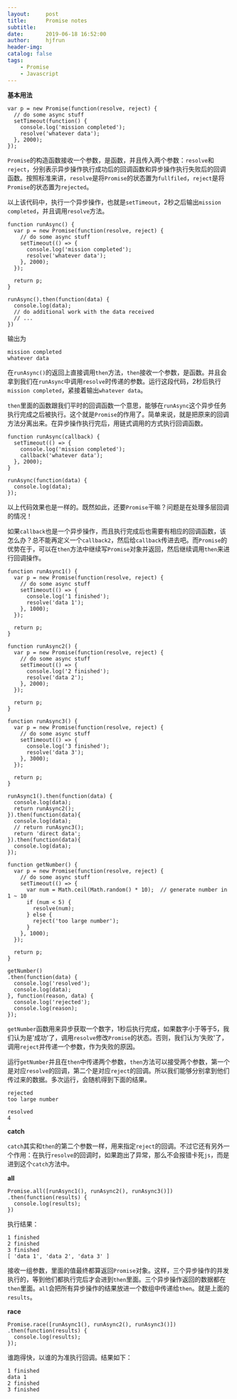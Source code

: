 ```yaml
---
layout:     post
title:      Promise notes
subtitle:   
date:       2019-06-18 16:52:00
author:     hjfrun
header-img: 
catalog: false
tags:
    - Promise
	- Javascript
---
```




**基本用法**

```
var p = new Promise(function(resolve, reject) {
  // do some async stuff
  setTimeout(function() {
    console.log('mission completed');
    resolve('whatever data');
  }, 2000);
});
```

`Promise`的构造函数接收一个参数，是函数，并且传入两个参数：`resolve`和`reject`，分别表示异步操作执行成功后的回调函数和异步操作执行失败后的回调函数。按照标准来讲，`resolve`是将`Promise`的状态置为`fullfiled`，`reject`是将`Promise`的状态置为`rejected`。

以上该代码中，执行一个异步操作，也就是`setTimeout`，2秒之后输出`mission completed`，并且调用`resolve`方法。



```
function runAsync() {
  var p = new Promise(function(resolve, reject) {
    // do some async stuff
    setTimeout(() => {
      console.log('mission completed');
      resolve('whatever data');
    }, 2000);
  });

  return p;
}

runAsync().then(function(data) {
  console.log(data);
  // do additional work with the data received
  // ...
})
```

输出为

```
mission completed
whatever data
```

在`runAsync()`的返回上直接调用`then`方法，`then`接收一个参数，是函数。并且会拿到我们在`runAsync`中调用`resolve`时传递的参数。运行这段代码，2秒后执行`mission completed`，紧接着输出`whatever data`。

`then`里面的函数跟我们平时的回调函数一个意思，能够在`runAsync`这个异步任务执行完成之后被执行。这个就是`Promise`的作用了。简单来说，就是把原来的回调方法分离出来。在异步操作执行完后，用链式调用的方式执行回调函数。



```
function runAsync(callback) {
  setTimeout(() => {
    console.log('mission completed');
    callback('whatever data');
  }, 2000);
}

runAsync(function(data) {
  console.log(data);
});
```

以上代码效果也是一样的。既然如此，还要`Promise`干嘛？问题是在处理多层回调的情况！

如果`callback`也是一个异步操作，而且执行完成后也需要有相应的回调函数，该怎么办？总不能再定义一个`callback2`，然后给`callback`传进去吧。而`Promise`的优势在于，可以在`then`方法中继续写`Promise`对象并返回，然后继续调用`then`来进行回调操作。



```
function runAsync1() {
  var p = new Promise(function(resolve, reject) {
    // do some async stuff
    setTimeout(() => {
      console.log('1 finished');
      resolve('data 1');
    }, 1000);
  });

  return p;
}

function runAsync2() {
  var p = new Promise(function(resolve, reject) {
    // do some async stuff
    setTimeout(() => {
      console.log('2 finished');
      resolve('data 2');
    }, 2000);
  });
  
  return p;
}

function runAsync3() {
  var p = new Promise(function(resolve, reject) {
    // do some async stuff
    setTimeout(() => {
      console.log('3 finished');
      resolve('data 3');
    }, 3000);
  });

  return p;
}

runAsync1().then(function(data) {
  console.log(data);
  return runAsync2();
}).then(function(data){
  console.log(data);
  // return runAsync3();
  return 'direct data';
}).then(function(data){
  console.log(data);
});
```



```
function getNumber() {
  var p = new Promise(function(resolve, reject) {
    // do some async stuff
    setTimeout(() => {
      var num = Math.ceil(Math.random() * 10);  // generate number in 1 ~ 10
      if (num < 5) {
        resolve(num);
      } else {
        reject('too large number');
      }
    }, 1000);
  });

  return p;
}

getNumber()
.then(function(data) {
  console.log('resolved');
  console.log(data);
}, function(reason, data) {
  console.log('rejected');
  console.log(reason);
});
```

`getNumber`函数用来异步获取一个数字，1秒后执行完成，如果数字小于等于5，我们认为是'成功'了，调用`resolve`修改`Promise`的状态。否则，我们认为'失败'了，调用`reject`并传递一个参数，作为失败的原因。

运行`getNumber`并且在`then`中传递两个参数，`then`方法可以接受两个参数，第一个是对应`resolve`的回调，第二个是对应`reject`的回调。所以我们能够分别拿到他们传过来的数据。多次运行，会随机得到下面的结果。

```
rejected
too large number
```

```
resolved
4
```



**catch**

`catch`其实和`then`的第二个参数一样，用来指定`reject`的回调。不过它还有另外一个作用：在执行`resolve`的回调时，如果跑出了异常，那么不会报错卡死`js`，而是进到这个`catch`方法中。

 **all**

```
Promise.all([runAsync1(), runAsync2(), runAsync3()])
.then(function(results) {
  console.log(results);
})
```

执行结果：

```
1 finished
2 finished
3 finished
[ 'data 1', 'data 2', 'data 3' ]
```

接收一组参数，里面的值最终都算返回`Promise`对象。这样，三个异步操作的并发执行的，等到他们都执行完后才会进到`then`里面。三个异步操作返回的数据都在`then`里面。`all`会把所有异步操作的结果放进一个数组中传递给`then`。就是上面的`results`。



**race**

```
Promise.race([runAsync1(), runAsync2(), runAsync3()])
.then(function(results) {
  console.log(results);
});
```

谁跑得快，以谁的为准执行回调。结果如下：

```
1 finished
data 1
2 finished
3 finished
```







